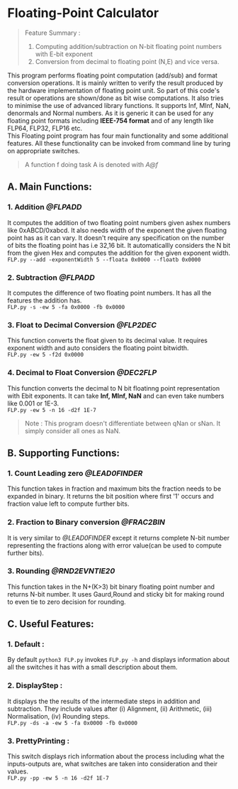 # Floating-Point Calculator

> Feature Summary :  
> 1. Computing addition/subtraction on N-bit floating point numbers with E-bit exponent
> 2. Conversion from decimal to floating point (N,E) and vice versa.

This program performs floating point computation (add/sub) and format conversion operations. It is mainly written to verify the result produced by the hardware implementation of floating point unit. So part of this code's result or operations are shown/done as bit wise computations. It also tries to minimise the use of advanced library functions. It supports Inf, MInf, NaN, denormals and Normal numbers.
As it is generic it can be used for any floating point formats including **IEEE-754 format**  and of any length like FLP64, FLP32, FLP16 etc. \
This Floating point program has four main functionality and some additional features. All these functionality can be invoked from command line by turing on appropriate switches. 

> A function f doing task A is denoted with *A@f*

## A. Main Functions:

### 1. Addition *@FLPADD*
  It computes the addition of two floating point numbers given ashex numbers like 0xABCD/0xabcd. It also needs width of the exponent the given floating point has as it can vary. It doesn't require any specification on the number of bits the floating point has i.e 32,16 bit. It automaticallly considers the N bit from the given Hex and computes the addition for the given exponent width. \
	`FLP.py --add -exponentWidth 5 --floata 0x0000 --floatb 0x0000`

### 2. Subtraction *@FLPADD*
   It computes the difference of two floating point numbers. It has all the features the addition has. \
	 `FLP.py -s -ew 5 -fa 0x0000 -fb 0x0000`
   
### 3. Float to Decimal Conversion *@FLP2DEC*
   This function converts the float given to its decimal value. It requires exponent width and auto considers the floating point bitwidth. \
   `FLP.py -ew 5 -f2d 0x0000`

### 4. Decimal to Float Conversion *@DEC2FLP*
   This function converts the decimal to N bit floatinng point representation with Ebit exponents. It can take **Inf, MInf, NaN** and can even take numbers like 0.001 or 1E-3. \
   `FLP.py -ew 5 -n 16 -d2f 1E-7`

> Note : This program doesn't differentiate between qNan or sNan. It simply consider all ones as NaN.

## B. Supporting Functions:

### 1. Count Leading zero *@LEAD0FINDER*
  This function takes in fraction and maximum bits the fraction needs to be expanded in binary. It returns the bit position where first '1' occurs and fraction value left to compute further bits.

### 2. Fraction to Binary conversion *@FRAC2BIN*
  It is very similar to *@LEAD0FINDER* except it returns complete N-bit number representing the fractions along with error value(can be used to compute further bits).
	
### 3. Rounding *@RND2EVNTIE20*
   This function takes in the N+(K>3) bit binary floating point number and returns N-bit number. It uses Gaurd,Round and sticky bit for making round to even tie to zero decision for rounding.



## C. Useful Features:

### 1. Default :
   By default `python3 FLP.py`  invokes `FLP.py -h`   and displays information about all the switches it has with a small description about them.


### 2. DisplayStep :
   It displays the the results of the intermediate steps in addition and subtraction. They include values after (i) Alignment, (ii) Arithmetic, (iii) Normalisation, (iv) Rounding steps. \
	 `FLP.py -ds -a -ew 5 -fa 0x0000 -fb 0x0000`


### 3. PrettyPrinting :
   This switch displays rich information about the process including what the inputs-outputs are, what switches are taken into consideration and their values.\
	 `FLP.py -pp -ew 5 -n 16 -d2f 1E-7`
